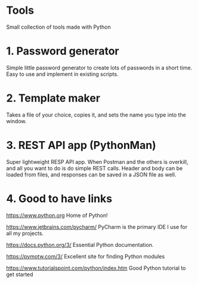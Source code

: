 # Tools
Small collection of tools made with Python

# 1. Password generator
Simple little password generator to create lots of passwords in a short time. Easy to use and implement in existing scripts.

# 2. Template maker
Takes a file of your choice, copies it, and sets the name you type into the window.

# 3. REST API app (PythonMan)
Super lightweight RESP API app. When Postman and the others is overkill, and all you want to do is do simple REST calls. Header and body can be loaded from files, and responses can be saved in a JSON file as well. 

# 4. Good to have links
https://www.python.org
Home of Python!

https://www.jetbrains.com/pycharm/
PyCharm is the primary IDE I use for all my projects. 

https://docs.python.org/3/
Essential Python documentation.

https://pymotw.com/3/
Excellent site for finding Python modules

https://www.tutorialspoint.com/python/index.htm
Good Python tutorial to get started
